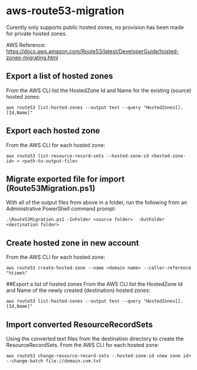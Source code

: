 
# aws-route53-migration

Curently only supports public hosted zones, no provision has been made for private hosted zones.

AWS Reference: https://docs.aws.amazon.com/Route53/latest/DeveloperGuide/hosted-zones-migrating.html

## Export a list of hosted zones
From the AWS CLI list the HostedZone Id and Name for the existing (source) hosted zones:

  `aws route53 list-hosted-zones --output text --query "HostedZones[].[Id,Name]"`

## Export each hosted zone
From the AWS CLI for each hosted zone:

  `aws route53 list-resource-record-sets --hosted-zone-id <hosted-zone-id> > <path-to-output-file>`

## Migrate exported file for import (Route53Migration.ps1)
With all of the output files from above in a folder, run the following from an Administrative PowerShell command prompt:

  `.\Route53Migration.ps1 -InFolder <source folder>  -OutFolder <destination folder>`

## Create hosted zone in new account
From the AWS CLI for each hosted zone:

  `aws route53 create-hosted-zone --name <domain name> --caller-reference "%time%"`

##Export a list of hosted zones
From the AWS CLI list the HostedZone Id and Name of the newly created (destination) hosted zones:

  `aws route53 list-hosted-zones --output text --query "HostedZones[].[Id,Name]"`

## Import converted ResourceRecordSets
Using the converted text files from the destination directory to create the ResourceRecordSets.
From the AWS CLI for each hosted zone:

  `aws route53 change-resource-record-sets --hosted-zone-id <new zone id> --change-batch file://domain.com.txt`
